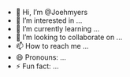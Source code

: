 - 👋 Hi, I’m @Joehmyers
- 👀 I’m interested in ...
- 🌱 I’m currently learning ...
- 💞️ I’m looking to collaborate on ...
- 📫 How to reach me ...
- 😄 Pronouns: ...
- ⚡ Fun fact: ...

<!---
Joehmyers/Joehmyers is a ✨ special ✨ repository because its `README.md` (this file) appears on your GitHub profile.
You can click the Preview link to take a look at your changes.
--->
